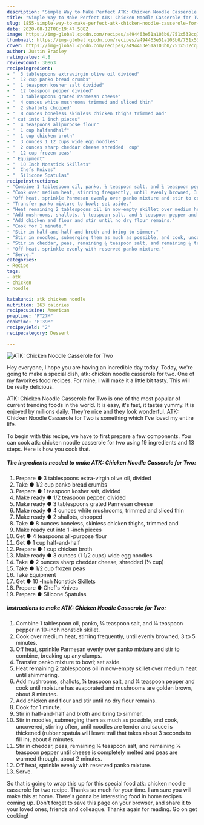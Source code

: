 ```yaml
---
description: "Simple Way to Make Perfect ATK: Chicken Noodle Casserole for Two"
title: "Simple Way to Make Perfect ATK: Chicken Noodle Casserole for Two"
slug: 1855-simple-way-to-make-perfect-atk-chicken-noodle-casserole-for-two
date: 2020-08-12T08:19:47.588Z
image: https://img-global.cpcdn.com/recipes/a494463e51a103b0/751x532cq70/atk-chicken-noodle-casserole-for-two-recipe-main-photo.jpg
thumbnail: https://img-global.cpcdn.com/recipes/a494463e51a103b0/751x532cq70/atk-chicken-noodle-casserole-for-two-recipe-main-photo.jpg
cover: https://img-global.cpcdn.com/recipes/a494463e51a103b0/751x532cq70/atk-chicken-noodle-casserole-for-two-recipe-main-photo.jpg
author: Justin Bradley
ratingvalue: 4.8
reviewcount: 30863
recipeingredient:
- "  3 tablespoons extravirgin olive oil divided"
- "  12 cup panko bread crumbs"
- "  1 teaspoon kosher salt divided"
- "  12 teaspoon pepper divided"
- "  3 tablespoons grated Parmesan cheese"
- "  4 ounces white mushrooms trimmed and sliced thin"
- "  2 shallots chopped"
- "  8 ounces boneless skinless chicken thighs trimmed and"
- " cut into 1 inch pieces"
- "  4 teaspoons allpurpose flour"
- "  1 cup halfandhalf"
- "  1 cup chicken broth"
- "  3 ounces 1 12 cups wide egg noodles"
- "  2 ounces sharp cheddar cheese shredded  cup"
- "  12 cup frozen peas"
- " Equipment"
- "  10 Inch Nonstick Skillets"
- "  Chefs Knives"
- "  Silicone Spatulas"
recipeinstructions:
- "Combine 1 tablespoon oil, panko, ⅛ teaspoon salt, and ⅛ teaspoon pepper in 10-inch nonstick skillet."
- "Cook over medium heat, stirring frequently, until evenly browned, 3 to 5 minutes."
- "Off heat, sprinkle Parmesan evenly over panko mixture and stir to combine, breaking up any clumps."
- "Transfer panko mixture to bowl; set aside."
- "Heat remaining 2 tablespoons oil in now-empty skillet over medium heat until shimmering."
- "Add mushrooms, shallots, ¼ teaspoon salt, and ¼ teaspoon pepper and cook until moisture has evaporated and mushrooms are golden brown, about 8 minutes."
- "Add chicken and flour and stir until no dry flour remains."
- "Cook for 1 minute."
- "Stir in half-and-half and broth and bring to simmer."
- "Stir in noodles, submerging them as much as possible, and cook, uncovered, stirring often, until noodles are tender and sauce is thickened (rubber spatula will leave trail that takes about 3 seconds to fill in), about 8 minutes."
- "Stir in cheddar, peas, remaining ⅛ teaspoon salt, and remaining ⅛ teaspoon pepper until cheese is completely melted and peas are warmed through, about 2 minutes."
- "Off heat, sprinkle evenly with reserved panko mixture."
- "Serve."
categories:
- Recipe
tags:
- atk
- chicken
- noodle

katakunci: atk chicken noodle 
nutrition: 263 calories
recipecuisine: American
preptime: "PT27M"
cooktime: "PT39M"
recipeyield: "2"
recipecategory: Dessert

---
```



![ATK: Chicken Noodle Casserole for Two](https://img-global.cpcdn.com/recipes/a494463e51a103b0/751x532cq70/atk-chicken-noodle-casserole-for-two-recipe-main-photo.jpg)

Hey everyone, I hope you are having an incredible day today. Today, we're going to make a special dish, atk: chicken noodle casserole for two. One of my favorites food recipes. For mine, I will make it a little bit tasty. This will be really delicious.



ATK: Chicken Noodle Casserole for Two is one of the most popular of current trending foods in the world. It is easy, it's fast, it tastes yummy. It is enjoyed by millions daily. They're nice and they look wonderful. ATK: Chicken Noodle Casserole for Two is something which I've loved my entire life.


To begin with this recipe, we have to first prepare a few components. You can cook atk: chicken noodle casserole for two using 19 ingredients and 13 steps. Here is how you cook that.

<!--inarticleads1-->

##### The ingredients needed to make ATK: Chicken Noodle Casserole for Two:

1. Prepare  ● 3 tablespoons extra-virgin olive oil, divided
1. Take  ● 1/2 cup panko bread crumbs
1. Prepare  ● 1 teaspoon kosher salt, divided
1. Make ready  ● 1/2 teaspoon pepper, divided
1. Make ready  ● 3 tablespoons grated Parmesan cheese
1. Make ready  ● 4 ounces white mushrooms, trimmed and sliced thin
1. Make ready  ● 2 shallots, chopped
1. Take  ● 8 ounces boneless, skinless chicken thighs, trimmed and
1. Make ready  cut into 1 -inch pieces
1. Get  ● 4 teaspoons all-purpose flour
1. Get  ● 1 cup half-and-half
1. Prepare  ● 1 cup chicken broth
1. Make ready  ● 3 ounces (1 1/2 cups) wide egg noodles
1. Take  ● 2 ounces sharp cheddar cheese, shredded (½ cup)
1. Take  ● 1/2 cup frozen peas
1. Take  Equipment
1. Get  ● 10 -Inch Nonstick Skillets
1. Prepare  ● Chef&#39;s Knives
1. Prepare  ● Silicone Spatulas




<!--inarticleads2-->

##### Instructions to make ATK: Chicken Noodle Casserole for Two:

1. Combine 1 tablespoon oil, panko, ⅛ teaspoon salt, and ⅛ teaspoon pepper in 10-inch nonstick skillet.
1. Cook over medium heat, stirring frequently, until evenly browned, 3 to 5 minutes.
1. Off heat, sprinkle Parmesan evenly over panko mixture and stir to combine, breaking up any clumps.
1. Transfer panko mixture to bowl; set aside.
1. Heat remaining 2 tablespoons oil in now-empty skillet over medium heat until shimmering.
1. Add mushrooms, shallots, ¼ teaspoon salt, and ¼ teaspoon pepper and cook until moisture has evaporated and mushrooms are golden brown, about 8 minutes.
1. Add chicken and flour and stir until no dry flour remains.
1. Cook for 1 minute.
1. Stir in half-and-half and broth and bring to simmer.
1. Stir in noodles, submerging them as much as possible, and cook, uncovered, stirring often, until noodles are tender and sauce is thickened (rubber spatula will leave trail that takes about 3 seconds to fill in), about 8 minutes.
1. Stir in cheddar, peas, remaining ⅛ teaspoon salt, and remaining ⅛ teaspoon pepper until cheese is completely melted and peas are warmed through, about 2 minutes.
1. Off heat, sprinkle evenly with reserved panko mixture.
1. Serve.




So that is going to wrap this up for this special food atk: chicken noodle casserole for two recipe. Thanks so much for your time. I am sure you will make this at home. There's gonna be interesting food in home recipes coming up. Don't forget to save this page on your browser, and share it to your loved ones, friends and colleague. Thanks again for reading. Go on get cooking!
